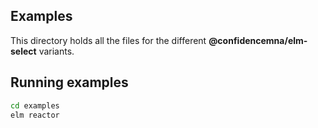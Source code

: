 ## Examples
This directory holds all the files for the different **@confidencemna/elm-select** variants.

## Running examples
```bash
cd examples
elm reactor
```
